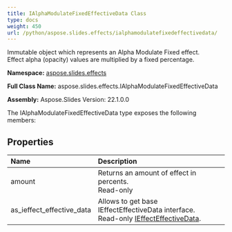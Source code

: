 ```yaml
---
title: IAlphaModulateFixedEffectiveData Class
type: docs
weight: 450
url: /python/aspose.slides.effects/ialphamodulatefixedeffectivedata/
---
```


Immutable object which represents an Alpha Modulate Fixed effect.<br/>            Effect alpha (opacity) values are multiplied by a fixed percentage.

**Namespace:** [aspose.slides.effects](/python/aspose.slides.effects/)

**Full Class Name:** aspose.slides.effects.IAlphaModulateFixedEffectiveData

**Assembly:**  Aspose.Slides Version: 22.1.0.0

The IAlphaModulateFixedEffectiveData type exposes the following members:
## **Properties**
|**Name**|**Description**|
| :- | :- |
|amount|Returns an amount of effect in percents.<br/>            Read-only|
|as_ieffect_effective_data|Allows to get base IEffectEffectiveData interface.<br/>            Read-only [IEffectEffectiveData](/python/aspose.slides.effects/ieffecteffectivedata/).|

